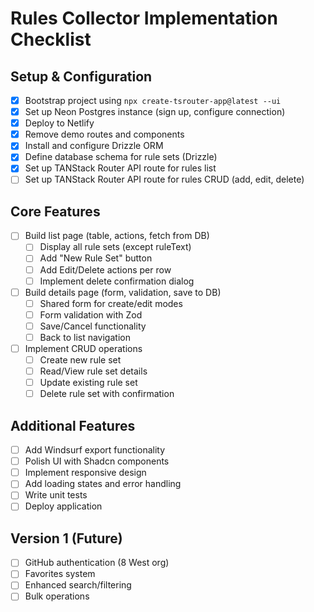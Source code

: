 # Rules Collector Implementation Checklist

## Setup & Configuration

- [x] Bootstrap project using `npx create-tsrouter-app@latest --ui`
- [x] Set up Neon Postgres instance (sign up, configure connection)
- [x] Deploy to Netlify
- [x] Remove demo routes and components
- [x] Install and configure Drizzle ORM
- [x] Define database schema for rule sets (Drizzle)
- [x] Set up TANStack Router API route for rules list
- [ ] Set up TANStack Router API route for rules CRUD (add, edit, delete)

## Core Features

- [ ] Build list page (table, actions, fetch from DB)
  - [ ] Display all rule sets (except ruleText)
  - [ ] Add "New Rule Set" button
  - [ ] Add Edit/Delete actions per row
  - [ ] Implement delete confirmation dialog

- [ ] Build details page (form, validation, save to DB)
  - [ ] Shared form for create/edit modes
  - [ ] Form validation with Zod
  - [ ] Save/Cancel functionality
  - [ ] Back to list navigation

- [ ] Implement CRUD operations
  - [ ] Create new rule set
  - [ ] Read/View rule set details
  - [ ] Update existing rule set
  - [ ] Delete rule set with confirmation

## Additional Features

- [ ] Add Windsurf export functionality
- [ ] Polish UI with Shadcn components
- [ ] Implement responsive design
- [ ] Add loading states and error handling
- [ ] Write unit tests
- [ ] Deploy application

## Version 1 (Future)

- [ ] GitHub authentication (8 West org)
- [ ] Favorites system
- [ ] Enhanced search/filtering
- [ ] Bulk operations
